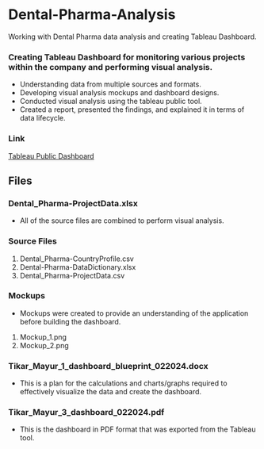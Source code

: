 # Dental-Pharma-Analysis
Working with Dental Pharma data analysis and creating Tableau Dashboard.

### Creating Tableau Dashboard for monitoring various projects within the company and performing visual analysis.
- Understanding data from multiple sources and formats.
- Developing visual analysis mockups and dashboard designs.
- Conducted visual analysis using the tableau public tool.
- Created a report, presented the findings, and explained it in terms of data lifecycle.

### Link
[Tableau Public Dashboard](https://public.tableau.com/app/profile/mayur.tikar/viz/DentalPharma_17073025263300/DentalPharma)

## Files

###  Dental_Pharma-ProjectData.xlsx
-  All of the source files are combined to perform visual analysis.

### Source Files
1.  Dental_Pharma-CountryProfile.csv
2.  Dental-Pharma-DataDictionary.xlsx
3.  Dental_Pharma-ProjectData.csv

### Mockups
-  Mockups were created to provide an understanding of the application before building the dashboard.

1.  Mockup_1.png
2.  Mockup_2.png

###  Tikar_Mayur_1_dashboard_blueprint_022024.docx
-  This is a plan for the calculations and charts/graphs required to effectively visualize the data and create the dashboard.

###  Tikar_Mayur_3_dashboard_022024.pdf
-  This is the dashboard in PDF format that was exported from the Tableau tool.
